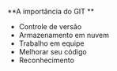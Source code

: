 **A importância do GIT  ** 

- Controle de versão
- Armazenamento em nuvem
- Trabalho em equipe
- Melhorar seu código
- Reconhecimento

